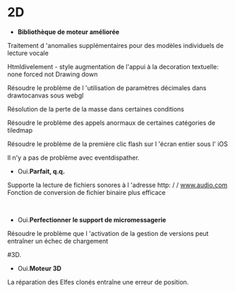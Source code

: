 # 2D


- **Bibliothèque de moteur améliorée**

Traitement d 'anomalies supplémentaires pour des modèles individuels de lecture vocale

Htmldivelement - style augmentation de l'appui à la decoration textuelle: none forced not Drawing down

Résoudre le problème de l 'utilisation de paramètres décimales dans drawtocanvas sous webgl

Résolution de la perte de la masse dans certaines conditions

Résoudre le problème des appels anormaux de certaines catégories de tiledmap

Résoudre le problème de la première clic flash sur l 'écran entier sous l' iOS

Il n'y a pas de problème avec eventdispather.
​

- Oui.**Parfait, q.q.**

Supporte la lecture de fichiers sonores à l 'adresse http: / / www.audio.com
Fonction de conversion de fichier binaire plus efficace

​

- Oui.**Perfectionner le support de micromessagerie**

Résoudre le problème que l 'activation de la gestion de versions peut entraîner un échec de chargement




#3D.

- Oui.**Moteur 3D**


La réparation des Elfes clonés entraîne une erreur de position.